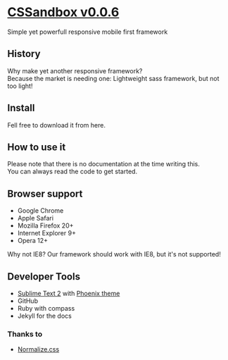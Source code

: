 # [CSSandbox v0.0.6](http://www.thepixelsandbox.com)
Simple yet powerfull responsive mobile first framework


## History
Why make yet another responsive framework?<br>
Because the market is needing one: Lightweight sass framework, but not too light!


## Install
Fell free to download it from here.


## How to use it
Please note that there is no documentation at the time writing this.<br>
You can always read the code to get started.


## Browser support
* Google Chrome
* Apple Safari
* Mozilla Firefox 20+
* Internet Explorer 9+
* Opera 12+

Why not IE8? Our framework should work with IE8, but it's not supported!


## Developer Tools
* [Sublime Text 2](http://www.sublimetext.com/) with [Phoenix theme](https://github.com/netatoo/phoenix-theme)
* GitHub
* Ruby with compass
* Jekyll for the docs



### Thanks to
* [Normalize.css](https://github.com/necolas/normalize.css/)
